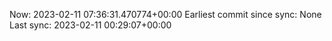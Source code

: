 Now: 2023-02-11 07:36:31.470774+00:00 Earliest commit since sync: None Last sync: 2023-02-11 00:29:07+00:00
